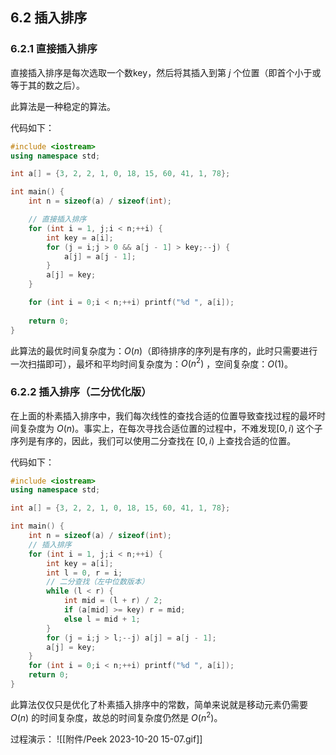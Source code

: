 ## 6.2 插入排序

### 6.2.1 直接插入排序

直接插入排序是每次选取一个数key，然后将其插入到第 $j$ 个位置（即首个小于或等于其的数之后）。

此算法是一种稳定的算法。

代码如下：

``` c++
#include <iostream>
using namespace std;

int a[] = {3, 2, 2, 1, 0, 18, 15, 60, 41, 1, 78};

int main() {
    int n = sizeof(a) / sizeof(int);

    // 直接插入排序
    for (int i = 1, j;i < n;++i) {
        int key = a[i];
        for (j = i;j > 0 && a[j - 1] > key;--j) {
            a[j] = a[j - 1];
        }
        a[j] = key;
    }

    for (int i = 0;i < n;++i) printf("%d ", a[i]);
    
    return 0;
}
```

此算法的最优时间复杂度为：$O(n)$（即待排序的序列是有序的，此时只需要进行一次扫描即可），最坏和平均时间复杂度为：$O(n^2)$ ，空间复杂度：$O(1)$。

### 6.2.2 插入排序（二分优化版）

在上面的朴素插入排序中，我们每次线性的查找合适的位置导致查找过程的最坏时间复杂度为 $O(n)$。事实上，在每次寻找合适位置的过程中，不难发现$[0,i)$ 这个子序列是有序的，因此，我们可以使用二分查找在 $[0,i)$ 上查找合适的位置。

代码如下：

``` c++
#include <iostream>
using namespace std;

int a[] = {3, 2, 2, 1, 0, 18, 15, 60, 41, 1, 78};

int main() {
    int n = sizeof(a) / sizeof(int);
    // 插入排序
    for (int i = 1, j;i < n;++i) {
        int key = a[i];
        int l = 0, r = i;
        // 二分查找（左中位数版本）
        while (l < r) {
            int mid = (l + r) / 2;
            if (a[mid] >= key) r = mid;
            else l = mid + 1;
        }
        for (j = i;j > l;--j) a[j] = a[j - 1];
        a[j] = key;
    }
    for (int i = 0;i < n;++i) printf("%d ", a[i]);
    return 0;
}
```

此算法仅仅只是优化了朴素插入排序中的常数，简单来说就是移动元素仍需要 $O(n)$ 的时间复杂度，故总的时间复杂度仍然是 $O(n^2)$。


过程演示：
![[附件/Peek 2023-10-20 15-07.gif]]